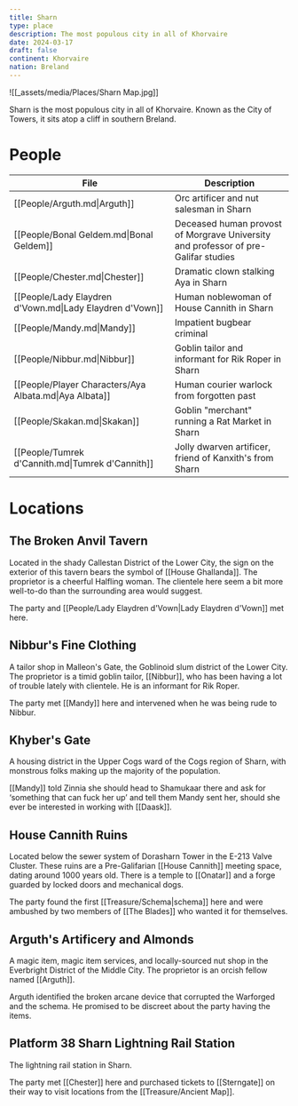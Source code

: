 ```yaml
---
title: Sharn
type: place
description: The most populous city in all of Khorvaire
date: 2024-03-17
draft: false
continent: Khorvaire
nation: Breland
---
```

![[_assets/media/Places/Sharn Map.jpg]]

Sharn is the most populous city in all of Khorvaire. Known as the City of Towers, it sits atop a cliff in southern Breland.
# People

<!-- QueryToSerialize: TABLE description as "Description" FROM "People" WHERE location = "Sharn" -->
<!-- SerializedQuery: TABLE description as "Description" FROM "People" WHERE location = "Sharn" -->

| File                                                     | Description                                                                        |
| -------------------------------------------------------- | ---------------------------------------------------------------------------------- |
| [[People/Arguth.md\|Arguth]]                             | Orc artificer and nut salesman in Sharn                                            |
| [[People/Bonal Geldem.md\|Bonal Geldem]]                 | Deceased human provost of Morgrave University and professor of pre-Galifar studies |
| [[People/Chester.md\|Chester]]                           | Dramatic clown stalking Aya in Sharn                                               |
| [[People/Lady Elaydren d'Vown.md\|Lady Elaydren d'Vown]] | Human noblewoman of House Cannith in Sharn                                         |
| [[People/Mandy.md\|Mandy]]                               | Impatient bugbear criminal                                                         |
| [[People/Nibbur.md\|Nibbur]]                             | Goblin tailor and informant for Rik Roper in Sharn                                 |
| [[People/Player Characters/Aya Albata.md\|Aya Albata]]   | Human courier warlock from forgotten past                                          |
| [[People/Skakan.md\|Skakan]]                             | Goblin "merchant" running a Rat Market in Sharn                                    |
| [[People/Tumrek d'Cannith.md\|Tumrek d'Cannith]]         | Jolly dwarven artificer, friend of Kanxith's from Sharn                            |
<!-- SerializedQuery END -->

# Locations

## The Broken Anvil Tavern
Located in the shady Callestan District of the Lower City, the sign on the exterior of this tavern bears the symbol of [[House Ghallanda]]. The proprietor is a cheerful Halfling woman. The clientele here seem a bit more well-to-do than the surrounding area would suggest.

The party and [[People/Lady Elaydren d'Vown|Lady Elaydren d'Vown]] met here.
## Nibbur's Fine Clothing
A tailor shop in Malleon's Gate, the Goblinoid slum district of the Lower City. The proprietor is a timid goblin tailor, [[Nibbur]], who has been having a lot of trouble lately with clientele. He is an informant for Rik Roper.

The party met [[Mandy]] here and intervened when he was being rude to Nibbur.
## Khyber's Gate
A housing district in the Upper Cogs ward of the Cogs region of Sharn, with monstrous folks making up the majority of the population.

[[Mandy]] told Zinnia she should head to Shamukaar there and ask for ‘something that can fuck her up’ and tell them Mandy sent her, should she ever be interested in working with [[Daask]].  
## House Cannith Ruins
Located below the sewer system of Dorasharn Tower in the E-213 Valve Cluster. These ruins are a Pre-Galifarian [[House Cannith]] meeting space, dating around 1000 years old. There is a temple to [[Onatar]] and a forge guarded by locked doors and mechanical dogs.

The party found the first [[Treasure/Schema|schema]] here and were ambushed by two members of [[The Blades]] who wanted it for themselves.
## Arguth's Artificery and Almonds
A magic item, magic item services, and locally-sourced nut shop in the Everbright District of the Middle City. The proprietor is an orcish fellow named [[Arguth]].

Arguth identified the broken arcane device that corrupted the Warforged and the schema. He promised to be discreet about the party having the items.
## Platform 38 Sharn Lightning Rail Station
The lightning rail station in Sharn.

The party met [[Chester]] here and purchased tickets to [[Sterngate]] on their way to visit locations from the [[Treasure/Ancient Map]].